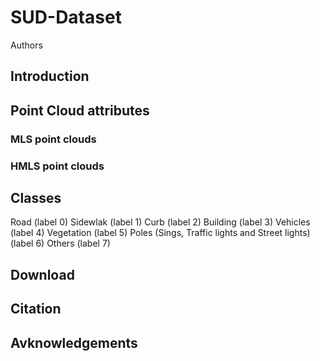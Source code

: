 # SUD-Dataset
Authors
## Introduction

## Point Cloud attributes
### MLS point clouds
### HMLS point clouds
## Classes
Road (label 0)
Sidewlak (label 1)
Curb (label 2)
Building (label 3)
Vehicles (label 4)
Vegetation (label 5)
Poles (Sings, Traffic lights and Street lights) (label 6)
Others (label 7)

## Download

## Citation

## Avknowledgements
